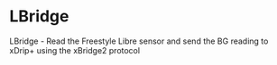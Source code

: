 # LBridge
LBridge - Read the Freestyle Libre sensor and send the BG reading to xDrip+ using the xBridge2 protocol
